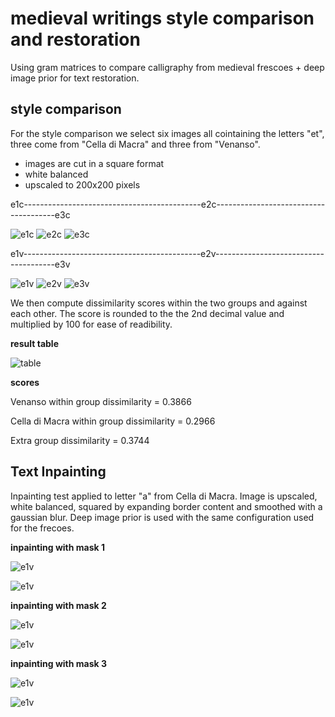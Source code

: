# medieval writings style comparison and restoration  
Using gram matrices to compare calligraphy from medieval frescoes + deep image prior for text restoration. 

## style comparison 
For the style comparison we select six images all cointaining the letters "et", three come from "Cella di Macra" and three from "Venanso".

 - images are cut in a square format 
 - white balanced 
 - upscaled to 200x200 pixels 


e1c--------------------------------------------e2c--------------------------------------e3c


![e1c](https://github.com/fmerizzi/text_style_comparison/blob/main/sample_images/e1c.png)
![e2c](https://github.com/fmerizzi/text_style_comparison/blob/main/sample_images/e2c.png)
![e3c](https://github.com/fmerizzi/text_style_comparison/blob/main/sample_images/e3c.png)


e1v--------------------------------------------e2v--------------------------------------e3v


![e1v](https://github.com/fmerizzi/text_style_comparison/blob/main/sample_images/e1v.png)
![e2v](https://github.com/fmerizzi/text_style_comparison/blob/main/sample_images/e2v.png)
![e3v](https://github.com/fmerizzi/text_style_comparison/blob/main/sample_images/e3v.png)

We then compute dissimilarity scores within the two groups and against each other. 
The score is rounded to the the 2nd decimal value and multiplied by 100 for ease of readibility. 

**result table**


![table](https://github.com/fmerizzi/text_style_comparison/blob/main/Screenshot_20221015_185331.png)

**scores**


Venanso within group dissimilarity = 0.3866

Cella di Macra within group dissimilarity = 0.2966

Extra group dissimilarity = 0.3744

## Text Inpainting 
Inpainting test applied to letter "a" from Cella di Macra. Image is upscaled, white balanced, squared by expanding border content and smoothed with a gaussian blur. 
Deep image prior is used with the same configuration used for the frecoes. 

**inpainting with mask 1**


![e1v](https://github.com/fmerizzi/text_style_comparison/blob/main/text_inpainting/inpaintingA_mask1summary.png)


![e1v](https://github.com/fmerizzi/text_style_comparison/blob/main/text_inpainting/res_mask1.png)


**inpainting with mask 2**


![e1v](https://github.com/fmerizzi/text_style_comparison/blob/main/text_inpainting/inpaintingA_mask2summary.png)


![e1v](https://github.com/fmerizzi/text_style_comparison/blob/main/text_inpainting/res_mask2.png)


**inpainting with mask 3**


![e1v](https://github.com/fmerizzi/text_style_comparison/blob/main/text_inpainting/inpaintingA_mask3summary.png)


![e1v](https://github.com/fmerizzi/text_style_comparison/blob/main/text_inpainting/res_mask3.png)

